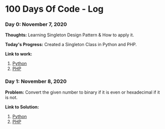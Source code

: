 # 100 Days Of Code - Log

### Day 0: November 7, 2020

**Thoughts:** Learning Singleton Design Pattern & How to apply it. 

**Today's Progress:** Created a Singleton Class in Python and PHP.

**Link to work:** 
1. [Python](https://github.com/vkuberan/100-days-of-code-source/tree/main/day-0/python)
2. [PHP](https://github.com/vkuberan/100-days-of-code-source/blob/main/day-0/php/Singleton.php)

### Day 1: November 8, 2020

**Problem:** Convert the given number to binary if it is even or hexadecimal if it is not.

**Link to Solution:** 
1. [Python](https://github.com/vkuberan/100-days-of-code-source/blob/main/day-1/python/even-odd.py)
2. [PHP](https://github.com/vkuberan/100-days-of-code-source/blob/main/day-1/php/even-odd.php)
